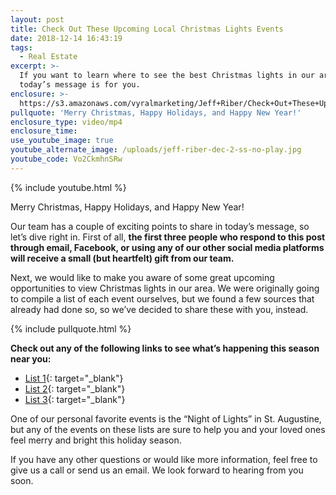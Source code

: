 ```yaml
---
layout: post
title: Check Out These Upcoming Local Christmas Lights Events
date: 2018-12-14 16:43:19
tags:
  - Real Estate
excerpt: >-
  If you want to learn where to see the best Christmas lights in our area,
  today’s message is for you.
enclosure: >-
  https://s3.amazonaws.com/vyralmarketing/Jeff+Riber/Check+Out+These+Upcoming+Local+Christmas+Lights+Events.mp4
pullquote: 'Merry Christmas, Happy Holidays, and Happy New Year!'
enclosure_type: video/mp4
enclosure_time:
use_youtube_image: true
youtube_alternate_image: /uploads/jeff-riber-dec-2-ss-no-play.jpg
youtube_code: Vo2CkmhnSRw
---
```


{% include youtube.html %}

Merry Christmas, Happy Holidays, and Happy New Year!

Our team has a couple of exciting points to share in today’s message, so let’s dive right in. First of all, **the first three people who respond to this post through email, Facebook, or using any of our other social media platforms will receive a small (but heartfelt) gift from our team.**

Next, we would like to make you aware of some great upcoming opportunities to view Christmas lights in our area. We were originally going to compile a list of each event ourselves, but we found a few sources that already had done so, so we’ve decided to share these with you, instead.

{% include pullquote.html %}

**Check out any of the following links to see what’s happening this season near you:**

* [List 1](https://www.jaxmomsblog.com/in-around-jax/cruising-christmas-lights-jacksonville/){: target="_blank"}
* [List 2](http://www.904happyhour.com/blog/places-to-see-christmas-lights-around-jacksonville){: target="_blank"}
* [List 3](https://www.jacksonville.com/news/metro/2017-12-05/map-your-guide-jacksonville-s-best-christmas-lights-displays-2017){: target="_blank"}

One of our personal favorite events is the “Night of Lights” in St. Augustine, but any of the events on these lists are sure to help you and your loved ones feel merry and bright this holiday season.

If you have any other questions or would like more information, feel free to give us a call or send us an email. We look forward to hearing from you soon.